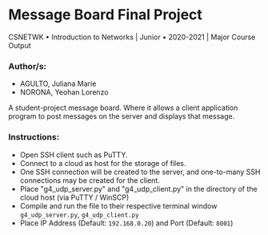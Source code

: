 # Message Board Final Project

CSNETWK • Introduction to Networks | Junior • 2020-2021 | Major Course Output

### Author/s:

- AGULTO, Juliana Marie
- NORONA, Yeohan Lorenzo

A student-project message board. Where it allows a client application program to post messages on the server and displays that message.

### Instructions:
- Open SSH client such as PuTTY.
- Connect to a cloud as host for the storage of files.
- One SSH connection will be created to the server, and one-to-many SSH connections may be created for the client.
- Place "g4_udp_server.py" and "g4_udp_client.py" in the directory of the cloud host (via PuTTY / WinSCP)
- Compile and run the file to their respective terminal window `g4_udp_server.py`, `g4_udp_client.py`
- Place IP Address (Default: `192.168.0.20`) and Port (Default: `8001`)
